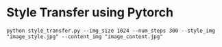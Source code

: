 # Style Transfer using Pytorch

```shell script
python style_transfer.py --img_size 1024 --num_steps 300 --style_img "image_style.jpg" --content_img "image_content.jpg"
```
